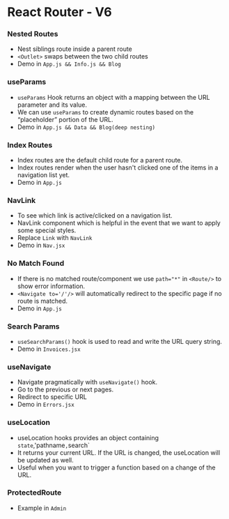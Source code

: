# React Router - V6

### Nested Routes

- Nest siblings route inside a parent route
- `<Outlet>` swaps between the two child routes
- Demo in `App.js && Info.js && Blog`

### useParams

- `useParams` Hook returns an object with a mapping between the URL parameter and its value.
- We can use `useParams` to create dynamic routes based on the “placeholder” portion of the URL.
- Demo in `App.js && Data && Blog(deep nesting)`

### Index Routes

- Index routes are the default child route for a parent route.
- Index routes render when the user hasn't clicked one of the items in a navigation list yet.
- Demo in `App.js`

### NavLink

- To see which link is active/clicked on a navigation list.
- NavLink component which is helpful in the event that we want to apply some special styles.
- Replace `Link` with `NavLink`
- Demo in `Nav.jsx`

### No Match Found

- If there is no matched route/component we use `path="*"` in `<Route/>` to show error information.
- `<Navigate to='/'/>` will automatically redirect to the specific page if no route is matched.
- Demo in `App.js`

### Search Params

- `useSearchParams()` hook is used to read and write the URL query string.
- Demo in `Invoices.jsx`

### useNavigate

- Navigate pragmatically with `useNavigate()` hook.
- Go to the previous or next pages.
- Redirect to specific URL
- Demo in `Errors.jsx`

### useLocation

- useLocation hooks provides an object containing `state`,'pathname`,`search`
- It returns your current URL. If the URL is changed, the useLocation will be updated as well.
- Useful when you want to trigger a function based on a change of the URL.

### ProtectedRoute

- Example in `Admin`
